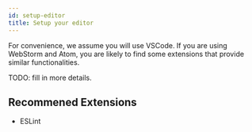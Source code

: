 ```yaml
---
id: setup-editor
title: Setup your editor
---
```


For convenience, we assume you will use VSCode. If you are using WebStorm and Atom, you are likely
to find some extensions that provide similar functionalities.

TODO: fill in more details.

## Recommened Extensions

- ESLint
